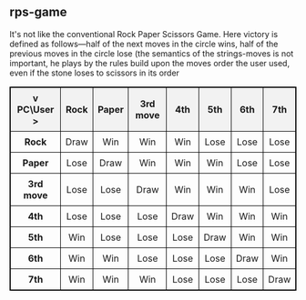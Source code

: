 <!DOCTYPE html>
<html lang="en">
<head>
    <meta charset="UTF-8">
    <meta name="viewport" content="width=device-width, initial-scale=1.0">
    <title>Game Results Table</title>
    <style>
        table {
            width: 100%;
            border-collapse: collapse;
        }
        table, th, td {
            border: 1px solid black;
        }
        th, td {
            padding: 8px;
            text-align: center;
        }
        th {
            background-color: #f2f2f2;
        }
    </style>
</head>
<body>
<h2>rps-game</h2>
<p>It's not like the conventional Rock Paper Scissors Game. Here victory is defined as follows—half of the next moves in the circle wins, half of the previous moves in the circle lose (the semantics of the strings-moves is not important, he plays by the rules build upon the moves order the user used, even if the stone loses to scissors in its order</p>

<table>
    <tr>
        <th>v PC\User &gt;</th>
        <th>Rock</th>
        <th>Paper</th>
        <th>3rd move</th>
        <th>4th</th>
        <th>5th</th>
        <th>6th</th>
        <th>7th</th>
    </tr>
    <tr>
        <td><strong>Rock</strong></td>
        <td>Draw</td>
        <td>Win</td>
        <td>Win</td>
        <td>Win</td>
        <td>Lose</td>
        <td>Lose</td>
        <td>Lose</td>
    </tr>
    <tr>
        <td><strong>Paper</strong></td>
        <td>Lose</td>
        <td>Draw</td>
        <td>Win</td>
        <td>Win</td>
        <td>Win</td>
        <td>Lose</td>
        <td>Lose</td>
    </tr>
    <tr>
        <td><strong>3rd move</strong></td>
        <td>Lose</td>
        <td>Lose</td>
        <td>Draw</td>
        <td>Win</td>
        <td>Win</td>
        <td>Win</td>
        <td>Lose</td>
    </tr>
    <tr>
        <td><strong>4th</strong></td>
        <td>Lose</td>
        <td>Lose</td>
        <td>Lose</td>
        <td>Draw</td>
        <td>Win</td>
        <td>Win</td>
        <td>Win</td>
    </tr>
    <tr>
        <td><strong>5th</strong></td>
        <td>Win</td>
        <td>Lose</td>
        <td>Lose</td>
        <td>Lose</td>
        <td>Draw</td>
        <td>Win</td>
        <td>Win</td>
    </tr>
    <tr>
        <td><strong>6th</strong></td>
        <td>Win</td>
        <td>Win</td>
        <td>Lose</td>
        <td>Lose</td>
        <td>Lose</td>
        <td>Draw</td>
        <td>Win</td>
    </tr>
    <tr>
        <td><strong>7th</strong></td>
        <td>Win</td>
        <td>Win</td>
        <td>Win</td>
        <td>Lose</td>
        <td>Lose</td>
        <td>Lose</td>
        <td>Draw</td>
    </tr>
</table>

</body>
</html>


